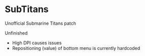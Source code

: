 # SubTitans
Unofficial Submarine Titans patch

Unfinished

* High DPI causes issues
* Repositioning (value) of bottom menu is currently hardcoded